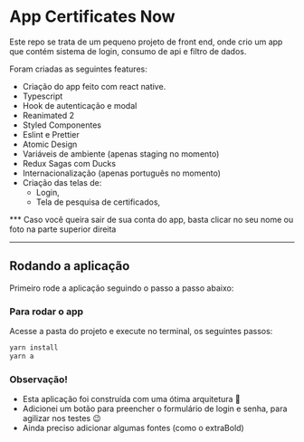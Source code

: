 # App Certificates Now

Este repo se trata de um pequeno projeto de front end, onde crio um app que contém sistema de login, consumo de api e filtro de dados. 

Foram criadas as seguintes features: 

- Criação do app feito com react native. 
- Typescript
- Hook de autenticação e modal
- Reanimated 2
- Styled Componentes
- Eslint e Prettier
- Atomic Design
- Variáveis de ambiente (apenas staging no momento)
- Redux Sagas com Ducks
- Internacionalização (apenas português no momento)
- Criação das telas de: 
    - Login, 
    - Tela de pesquisa de certificados,


*** Caso você queira sair de sua conta do app, basta clicar no seu nome ou foto na parte superior direita

---

## Rodando a aplicação
Primeiro rode a aplicação seguindo o passo a passo abaixo: 

### Para rodar o app
Acesse a pasta do projeto e execute no terminal, os seguintes passos: 

```jsx
yarn install
yarn a
```



### Observação!

- Esta aplicação foi construída com uma ótima arquitetura 🤗
- Adicionei um botão para preencher o formulário de login e senha, para agilizar nos testes 😉
- Ainda preciso adicionar algumas fontes (como o extraBold)

